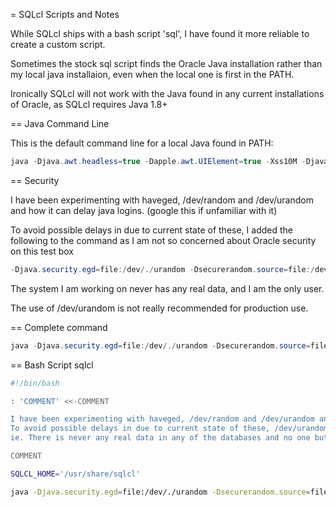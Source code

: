 
= SQLcl Scripts and Notes

While SQLcl ships with a bash script 'sql', I have found it more reliable to create a custom script.

Sometimes the stock sql script finds the Oracle Java installation rather than my local java installaion, even when the local one is first in the PATH.

Ironically SQLcl will not work with the Java found in any current installations of Oracle, as SQLcl requires Java 1.8+


== Java Command Line

This is the default command line for a local Java found in PATH:

```java
java -Djava.awt.headless=true -Dapple.awt.UIElement=true -Xss10M -Djava.net.useSystemProxies=true -client -cp /usr/share/sqlcl/lib/extensions/*:/usr/share/sqlcl/lib/oracle.sqldeveloper.sqlcl.jar: oracle.dbtools.raptor.scriptrunner.cmdline.SqlCli 
```

== Security

I have been experimenting with haveged, /dev/random and /dev/urandom and how it can delay java logins.
(google this if unfamiliar with it)

To avoid possible delays in due to current state of these, I added the following to the command as I am not so concerned about Oracle security on this test box

```java
-Djava.security.egd=file:/dev/./urandom -Dsecurerandom.source=file:/dev/./urandom
```
The system I am working on never has any real data, and I am the only user.

The use of /dev/urandom is not really recommended for production use.

== Complete command

```java
java -Djava.security.egd=file:/dev/./urandom -Dsecurerandom.source=file:/dev/./urandom -Djava.awt.headless=true -Dapple.awt.UIElement=true -Xss10M -Djava.net.useSystemProxies=true -client -cp /usr/share/sqlcl/lib/extensions/*:/usr/share/sqlcl/lib/oracle.sqldeveloper.sqlcl.jar: oracle.dbtools.raptor.scriptrunner.cmdline.SqlCli 
```

== Bash Script sqlcl

```bash
#!/bin/bash

: 'COMMENT' <<-COMMENT

I have been experimenting with haveged, /dev/random and /dev/urandom and how it can delay java logins.
To avoid possible delays in due to current state of these, /dev/urandom specified on cmdline as I am not so concerned about Oracle security on this test box
ie. There is never any real data in any of the databases and no one but me has access

COMMENT

SQLCL_HOME='/usr/share/sqlcl'

java -Djava.security.egd=file:/dev/./urandom -Dsecurerandom.source=file:/dev/./urandom -Djava.awt.headless=true -Dapple.awt.UIElement=true -Xss10M -Djava.net.useSystemProxies=true -client -cp ${SQLCL_HOME}/lib/extensions/*:${SQLCL_HOME}/lib/oracle.sqldeveloper.sqlcl.jar: oracle.dbtools.raptor.scriptrunner.cmdline.SqlCli "$@"
```



